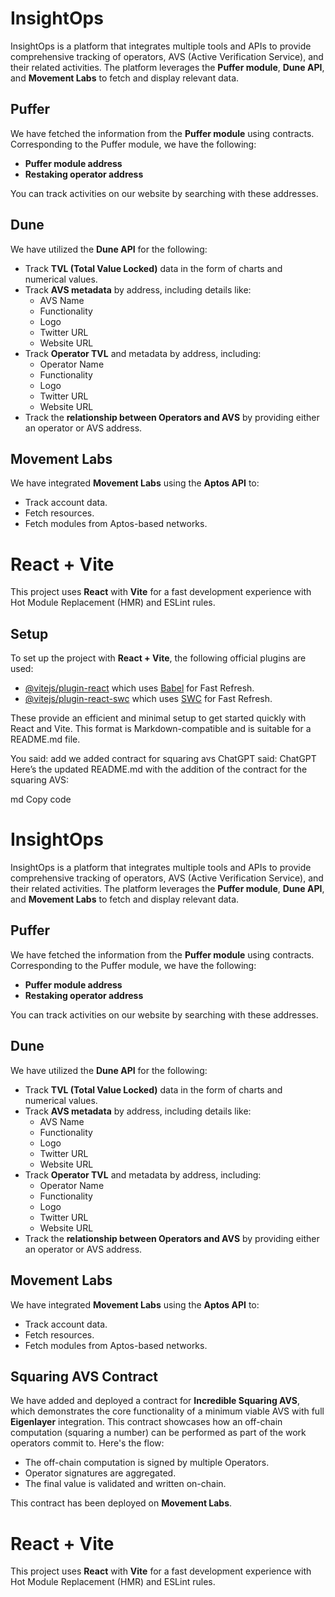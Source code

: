 # InsightOps

InsightOps is a platform that integrates multiple tools and APIs to provide comprehensive tracking of operators, AVS (Active Verification Service), and their related activities. The platform leverages the **Puffer module**, **Dune API**, and **Movement Labs** to fetch and display relevant data.

## Puffer

We have fetched the information from the **Puffer module** using contracts. Corresponding to the Puffer module, we have the following:
- **Puffer module address**
- **Restaking operator address**

You can track activities on our website by searching with these addresses.

## Dune

We have utilized the **Dune API** for the following:
- Track **TVL (Total Value Locked)** data in the form of charts and numerical values.
- Track **AVS metadata** by address, including details like:
  - AVS Name
  - Functionality
  - Logo
  - Twitter URL
  - Website URL
- Track **Operator TVL** and metadata by address, including:
  - Operator Name
  - Functionality
  - Logo
  - Twitter URL
  - Website URL
- Track the **relationship between Operators and AVS** by providing either an operator or AVS address.

## Movement Labs

We have integrated **Movement Labs** using the **Aptos API** to:
- Track account data.
- Fetch resources.
- Fetch modules from Aptos-based networks.

# React + Vite

This project uses **React** with **Vite** for a fast development experience with Hot Module Replacement (HMR) and ESLint rules.

## Setup

To set up the project with **React + Vite**, the following official plugins are used:
- [@vitejs/plugin-react](https://github.com/vitejs/vite-plugin-react/blob/main/packages/plugin-react/README.md) which uses [Babel](https://babeljs.io/) for Fast Refresh.
- [@vitejs/plugin-react-swc](https://github.com/vitejs/vite-plugin-react-swc) which uses [SWC](https://swc.rs/) for Fast Refresh.

These provide an efficient and minimal setup to get started quickly with React and Vite.
This format is Markdown-compatible and is suitable for a README.md file.






You said:
add we added contract for squaring avs 
ChatGPT said:
ChatGPT
Here’s the updated README.md with the addition of the contract for the squaring AVS:

md
Copy code
# InsightOps

InsightOps is a platform that integrates multiple tools and APIs to provide comprehensive tracking of operators, AVS (Active Verification Service), and their related activities. The platform leverages the **Puffer module**, **Dune API**, and **Movement Labs** to fetch and display relevant data.

## Puffer

We have fetched the information from the **Puffer module** using contracts. Corresponding to the Puffer module, we have the following:
- **Puffer module address**
- **Restaking operator address**

You can track activities on our website by searching with these addresses.

## Dune

We have utilized the **Dune API** for the following:
- Track **TVL (Total Value Locked)** data in the form of charts and numerical values.
- Track **AVS metadata** by address, including details like:
  - AVS Name
  - Functionality
  - Logo
  - Twitter URL
  - Website URL
- Track **Operator TVL** and metadata by address, including:
  - Operator Name
  - Functionality
  - Logo
  - Twitter URL
  - Website URL
- Track the **relationship between Operators and AVS** by providing either an operator or AVS address.

## Movement Labs

We have integrated **Movement Labs** using the **Aptos API** to:
- Track account data.
- Fetch resources.
- Fetch modules from Aptos-based networks.

## Squaring AVS Contract

We have added and deployed a contract for **Incredible Squaring AVS**, which demonstrates the core functionality of a minimum viable AVS with full **Eigenlayer** integration. This contract showcases how an off-chain computation (squaring a number) can be performed as part of the work operators commit to. Here's the flow:
- The off-chain computation is signed by multiple Operators.
- Operator signatures are aggregated.
- The final value is validated and written on-chain.

This contract has been deployed on **Movement Labs**.

# React + Vite

This project uses **React** with **Vite** for a fast development experience with Hot Module Replacement (HMR) and ESLint rules.
